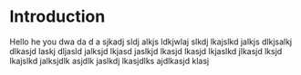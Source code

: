 # Introduction

Hello he you dwa da d a sjkadj sldj alkjs ldkjwlaj slkdj lkajslkd jalkjs dlkjsalkj dlkasjd laskj dljasld jalksjd lkjasd jaslkjd lkasjd lkasjd lkjaslkd jlkasjd lksjd lkajslkd jalksjdlk asjdlk jaslkdj lkasjdlks ajdlkasjd klasj
